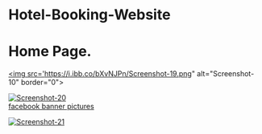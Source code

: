 # Hotel-Booking-Website


<h1>Home Page.</h1>


<a href="https://ibb.co/r2LvHMh"><img src='https://i.ibb.co/bXvNJPn/Screenshot-19.png" alt="Screenshot-10" border="0"></a>
  
<a href="https://ibb.co/N9Rn4RX"><img src="https://i.ibb.co/jytZptd/Screenshot-20.png" alt="Screenshot-20" border="0"></a><br /><a target='_blank' href='https://imgbb.com/'>facebook banner pictures</a><br />
  
<a href="https://ibb.co/X7vqqzK"><img src="https://i.ibb.co/GWbqqV8/Screenshot-21.png" alt="Screenshot-21" border="0"></a>

